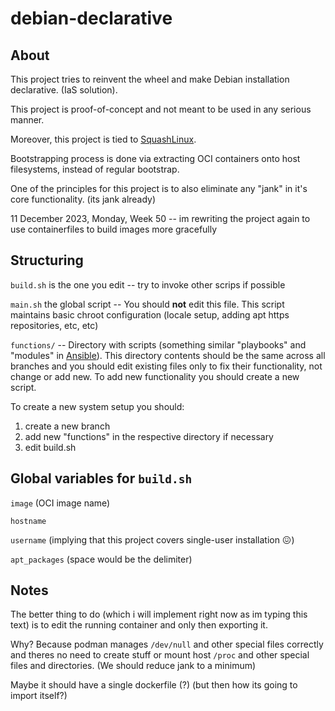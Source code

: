 # debian-declarative

## About
This project tries to reinvent the wheel and make Debian installation declarative. (IaS solution).

This project is proof-of-concept and not meant to be used in any serious manner.

Moreover, this project is tied to [SquashLinux](https://github.com/herzeleid02/squashlinux).

Bootstrapping process is done via extracting OCI containers onto host filesystems, instead of regular bootstrap.

One of the principles for this project is to also eliminate any "jank" in it's core functionality. (its jank already)

11 December 2023, Monday, Week 50 -- im rewriting the project again to use containerfiles to build images more gracefully

## Structuring
`build.sh` is the one you edit -- try to invoke other scrips if possible

`main.sh` the global script -- You should **not** edit this file. This script maintains basic chroot configuration (locale setup, adding apt https repositories, etc, etc)

`functions/` -- Directory with scripts (something similar "playbooks" and "modules" in [Ansible](https://github.com/ansible/ansible)). This directory contents should be the same across all branches and you should edit existing files only to fix their functionality, not change or add new. To add new functionality you should create a new script.

To create a new system setup you should:
1) create a new branch
2) add new "functions" in the respective directory if necessary
3) edit build.sh

## Global variables for `build.sh`
`image` (OCI image name)

`hostname`

`username` (implying that this project covers single-user installation 😖)

`apt_packages` (space would be the delimiter)

## Notes
The better thing to do (which i will implement right now as im typing this text) is to edit the running container and only then exporting it.

Why? Because podman manages `/dev/null` and other special files correctly and theres no need to create stuff or mount host `/proc` and other special files and directories. (We should reduce jank to a minimum)

Maybe it should have a single dockerfile (?) (but then how its going to import itself?)
